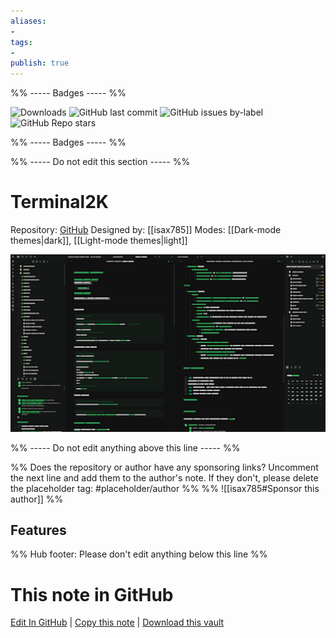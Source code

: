 ```yaml
---
aliases:
- 
tags: 
- 
publish: true
---
```


%% ----- Badges ----- %%

![Downloads](https://img.shields.io/badge/downloads-3612-573E7A?style=for-the-badge&logo=)
![GitHub last commit](https://img.shields.io/github/last-commit/isax785/Terminal2K?color=573E7A&label=last%20update&logo=github&style=for-the-badge)
![GitHub issues by-label](https://img.shields.io/github/issues/isax785/Terminal2K/help%20wanted?color=573E7A&logo=github&style=for-the-badge) 
![GitHub Repo stars](https://img.shields.io/github/stars/isax785/Terminal2K?color=573E7A&logo=github&style=for-the-badge)

%% ----- Badges ----- %%

%% ----- Do not edit this section ----- %%

# Terminal2K

Repository: [GitHub](https://github.com/isax785/Terminal2K)
Designed by: [[isax785]]
Modes: [[Dark-mode themes|dark]], [[Light-mode themes|light]]



![screenshot](https://github.com/isax785/Terminal2K/raw/HEAD/img/screenshot.png)

%% ----- Do not edit anything above this line ----- %% 

%% Does the repository or author have any sponsoring links? Uncomment the next line and add them to the author's note. If they don't, please delete the placeholder tag: #placeholder/author %%
%% ![[isax785#Sponsor this author]] %%


## Features



%% Hub footer: Please don't edit anything below this line %%

# This note in GitHub

<span class="git-footer">[Edit In GitHub](https://github.dev/obsidian-community/obsidian-hub/blob/main/02%20-%20Community%20Expansions/02.05%20All%20Community%20Expansions/Themes/Terminal2K.md "git-hub-edit-note") | [Copy this note](https://raw.githubusercontent.com/obsidian-community/obsidian-hub/main/02%20-%20Community%20Expansions/02.05%20All%20Community%20Expansions/Themes/Terminal2K.md "git-hub-copy-note") | [Download this vault](https://github.com/obsidian-community/obsidian-hub/archive/refs/heads/main.zip "git-hub-download-vault") </span>
